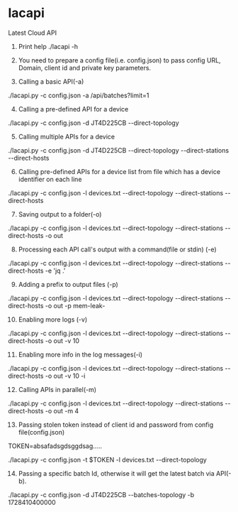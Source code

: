 # lacapi
Latest Cloud API
1. Print help
./lacapi -h

2. You need to prepare a config file(i.e. config.json) to pass config URL, Domain, client id and private key parameters.

3. Calling a basic API(-a)

./lacapi.py -c config.json -a /api/batches?limit=1

4. Calling a pre-defined API for a device

./lacapi.py -c config.json -d JT4D225CB --direct-topology

5. Calling multiple APIs for a device

./lacapi.py -c config.json -d JT4D225CB --direct-topology --direct-stations --direct-hosts

6. Calling pre-defined APIs for a device list from file which has a device identifier on each line

./lacapi.py -c config.json -l devices.txt --direct-topology --direct-stations --direct-hosts

7. Saving output to a folder(-o)

./lacapi.py -c config.json -l devices.txt --direct-topology --direct-stations --direct-hosts -o out

8. Processing each API call's output with a command(file or stdin) (-e)

./lacapi.py -c config.json -l devices.txt --direct-topology --direct-stations --direct-hosts  -e 'jq .'

9. Adding a prefix to output files (-p)

./lacapi.py -c config.json -l devices.txt --direct-topology --direct-stations --direct-hosts  -o out -p mem-leak-

10. Enabling more logs (-v)

./lacapi.py -c config.json -l devices.txt --direct-topology --direct-stations --direct-hosts  -o out -v 10

11. Enabling more info in the log messages(-i)

./lacapi.py -c config.json -l devices.txt --direct-topology --direct-stations --direct-hosts  -o out -v 10 -i

12. Calling APIs in parallel(-m)

./lacapi.py -c config.json -l devices.txt --direct-topology --direct-stations --direct-hosts  -o out -m 4

13. Passing stolen token instead of client id and password from config file(config.json)

TOKEN=absafadsgdsggdsag.....

./lacapi.py -c config.json -t $TOKEN -l devices.txt --direct-topology

14. Passing a specific batch Id, otherwise it will get the latest batch via API(-b).

./lacapi.py -c config.json -d JT4D225CB --batches-topology  -b 1728410400000

